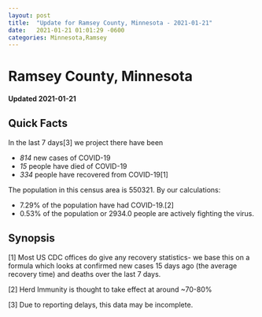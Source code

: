 ```yaml
---
layout: post
title:  "Update for Ramsey County, Minnesota - 2021-01-21"
date:   2021-01-21 01:01:29 -0600
categories: Minnesota,Ramsey
---
```


# Ramsey County, Minnesota
#### Updated 2021-01-21

## Quick Facts

In the last 7 days[3] we project there have been
- *814* new cases of COVID-19
- *15* people have died of COVID-19
- *334* people have recovered from COVID-19[1]

The population in this census area is 550321. By our calculations:
- 7.29% of the population have had COVID-19.[2]
- 0.53% of the population or 2934.0 people are actively fighting the virus.

## Synopsis




[1] Most US CDC offices do give any recovery statistics- we base this on a formula which looks at confirmed new cases
15 days ago (the average recovery time) and deaths over the last 7 days.

[2] Herd Immunity is thought to take effect at around ~70-80%

[3] Due to reporting delays, this data may be incomplete.
 
    